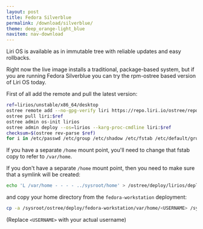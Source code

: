 ```yaml
---
layout: post
title: Fedora Silverblue
permalink: /download/silverblue/
theme: deep_orange-light_blue
navitem: nav-download
---
```


Liri OS is available as in immutable tree with reliable updates
and easy rollbacks.

Right now the live image installs a traditional, package-based system,
but if you are running Fedora Silverblue you can try the rpm-ostree based
version of Liri OS today.

First of all add the remote and pull the latest version:

```sh
ref=lirios/unstable/x86_64/desktop
ostree remote add --no-gpg-verify liri https://repo.liri.io/ostree/repo/
ostree pull liri:$ref
ostree admin os-init lirios
ostree admin deploy --os=lirios --karg-proc-cmdline liri:$ref
checksum=$(ostree rev-parse $ref)
for i in /etc/passwd /etc/group /etc/shadow /etc/fstab /etc/default/grub /etc/locale.conf /etc/ostree/remotes.d/liri.conf; do cp $i /ostree/deploy/lirios/deploy/${checksum}.0/$i; done
```

If you have a separate `/home` mount point, you'll need to change that fstab copy to refer to `/var/home`.

If you don't have a separate `/home` mount point, then you need to make sure that a symlink will be created:

```sh
echo 'L /var/home - - - - ../sysroot/home' > /ostree/deploy/lirios/deploy/${checksum}.0/etc/tmpfiles.d/00rpm-ostree.conf
```

and copy your home directory from the `fedora-workstation` deployment:

```sh
cp -a /sysroot/ostree/deploy/fedora-workstation/var/home/<USERNAME> /sysroot/ostree/deploy/lirios/var/home
```

(Replace `<USERNAME>` with your actual username)
